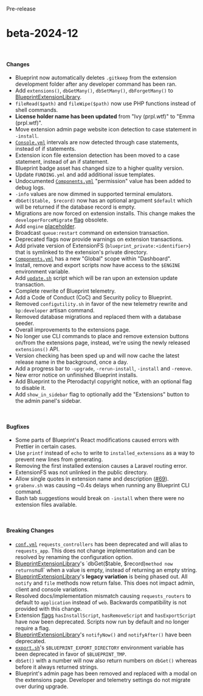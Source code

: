 <span class="badge bg-warning-subtle border border-warning-subtle text-warning-emphasis rounded-pill"><i class="bi bi-binoculars-fill"></i> Pre-release</span>

# beta-2024-12

<br/>

#### Changes

- Blueprint now automatically deletes `.gitkeep` from the extension development folder after any developer command has been ran.
- Add `extensions()`, `dbGetMany()`, `dbSetMany()`, `dbForgetMany()` to [BlueprintExtensionLibrary](?page=documentation/$blueprint).
- `fileRead($path)` and `fileWipe($path)` now use PHP functions instead of shell commands.
- **License holder name has been updated** from "Ivy (prpl.wtf)" to "Emma (prpl.wtf)".
- Move extension admin page website icon detection to case statement in `-install`.
- [`Console.yml`](?page=documentation/consoleyml) intervals are now detected through case statements, instead of if statements.
- Extension icon file extension detection has been moved to a case statement, instead of an if statement.
- Blueprint badge asset has changed size to a higher quality version.
- Update `FUNDING.yml` and add additional issue templates.
- Undocumented [`Components.yml`](?page=documentation/componentsyml) "permission" value has been added to debug logs.
- `-info` values are now dimmed in supported terminal emulators.
- `dbGet($table, $record)` now has an optional argument `$default` which will be returned if the database record is empty.
- Migrations are now forced on extension installs. This change makes the `developerForceMigrate` [flag](?page=documentation/flags) obsolete.
- Add `engine` [placeholder](?page=documentation/placeholders).
- Broadcast `queue:restart` command on extension transaction.
- Deprecated flags now provide warnings on extension transactions.
- Add private version of ExtensionFS (`blueprint_private:<identifier>`) that is symlinked to the extension's private directory.
- [`Components.yml`](?page=documentation/componentsyml) has a new "Global" scope within "Dashboard".
- Install, remove and export scripts now have access to the `$ENGINE` environment variable.
- Add [`update.sh`](?page=documentation/scripts) script which will be ran upon an extension update transaction.
- Complete rewrite of Blueprint telemetry.
- Add a Code of Conduct (CoC) and Security policy to Blueprint.
- Removed `configutility.sh` in favor of the new telemetry rewrite and `bp:developer` artisan command.
- Removed database migrations and replaced them with a database seeder.
- Overall improvements to the extensions page.
- No longer use CLI commands to place and remove extension buttons on/from the extensions page, instead, we're using the newly released `extensions()` API.
- Version checking has been sped up and will now cache the latest release name in the background, once a day.
- Add a progress bar to `-upgrade`, `-rerun-install`, `-install` and `-remove`.
- New error notice on unfinished Blueprint installs.
- Add Blueprint to the Pterodactyl copyright notice, with an optional flag to disable it.
- Add `show_in_sidebar` flag to optionally add the "Extensions" button to the admin panel's sidebar.

<br/>

#### Bugfixes

- Some parts of Blueprint's React modifications caused errors with Prettier in certain cases.
- Use `printf` instead of `echo` to write to `installed_extensions` as a way to prevent new lines from generating.
- Removing the first installed extension causes a Laravel routing error.
- ExtensionFS was not unlinked in the public directory.
- Allow single quotes in extension name and description ([#69](https://github.com/BlueprintFramework/framework/pull/69)).
- `grabenv.sh` was causing ~0.4s delays when running any Blueprint CLI command.
- Bash tab suggestions would break on `-install` when there were no extension files available.

<br/>

#### Breaking Changes

- [`conf.yml`](?page=documentation/confyml) `requests_controllers` has been deprecated and will alias to `requests_app`. This does not change implementation and can be resolved by renaming the configuration option.
- [BlueprintExtensionLibrary](?page=documentation/$blueprint)'s `dbGet($table, $record)` method now returns `null` when a value is empty, instead of returning an empty string.
- [BlueprintExtensionLibrary](?page=documentation/$blueprint)'s **legacy variation** is being phased out. All `notify` and `file` methods now return false. This does not impact admin, client and console variations.
- Resolved docs/implementation mismatch causing `requests_routers` to default to `application` instead of `web`. Backwards compatibility is not provided with this change.
- Extension [flags](?page=documentation/flags) `hasInstallScript`, `hasRemoveScript` and `hasExportScript` have now been deprecated. Scripts now run by default and no longer require a flag.
- [BlueprintExtensionLibrary](?page=documentation/$blueprint)'s `notifyNow()` and `notifyAfter()` have been deprecated.
- [`export.sh`](?page=documentation/scripts)'s `$BLUEPRINT_EXPORT_DIRECTORY` environment variable has been deprecated in favor of `$BLUEPRINT_TMP`.
- `dbSet()` with a number will now also return numbers on `dbGet()` whereas before it always returned strings.
- Blueprint's admin page has been removed and replaced with a modal on the extensions page. Developer and telemetry settings do not migrate over during upgrade.
